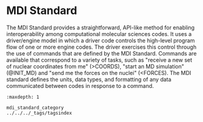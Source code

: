 # MDI Standard 

The MDI Standard provides a straightforward, API-like method for enabling interoperability among computational molecular sciences codes. It uses a driver/engine model in which a driver code controls the high-level program flow of one or more engine codes. The driver exercises this control through the use of commands that are defined by the MDI Standard. Commands are available that correspond to a variety of tasks, such as "receive a new set of nuclear coordinates from me" (>COORDS), "start an MD simulation" (@INIT_MD) and "send me the forces on the nuclei" (<FORCES). The MDI standard defines the units, data types, and formatting of any data communicated between codes in response to a command.

```{toctree}
:maxdepth: 1

mdi_standard_category
../../../_tags/tagsindex
```
